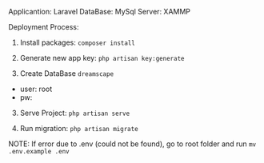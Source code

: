 Applicantion:
	Laravel
DataBase:
	MySql
Server:
	XAMMP

Deployment Process:

1. Install packages: `composer install`

2. Generate new app key: `php artisan key:generate`

2. Create DataBase `dreamscape`
- user: root
- pw: 

3. Serve Project: `php artisan serve`

4. Run migration: `php artisan migrate`


NOTE: If error due to .env (could not be found), go to root folder and run `mv .env.example .env`

